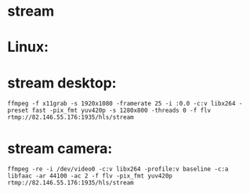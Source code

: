 # stream

# Linux:

# stream desktop:

```
ffmpeg -f x11grab -s 1920x1080 -framerate 25 -i :0.0 -c:v libx264 -preset fast -pix_fmt yuv420p -s 1280x800 -threads 0 -f flv rtmp://82.146.55.176:1935/hls/stream
```

# stream camera:

```
ffmpeg -re -i /dev/video0 -c:v libx264 -profile:v baseline -c:a libfaac -ar 44100 -ac 2 -f flv -pix_fmt yuv420p rtmp://82.146.55.176:1935/hls/stream
```
